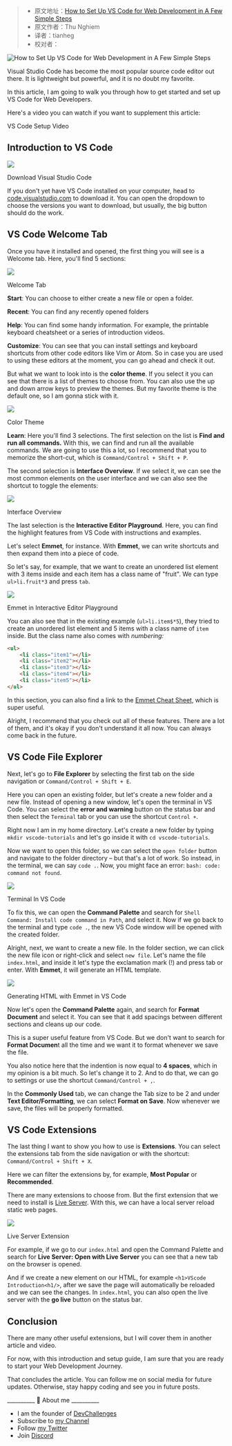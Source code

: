 > - 原文地址：[How to Set Up VS Code for Web Development in A Few Simple Steps](https://www.freecodecamp.org/news/how-to-set-up-vs-code-for-web-development/)
> - 原文作者：Thu Nghiem
> - 译者：tianheg
> - 校对者：

![How to Set Up VS Code for Web Development in A Few Simple Steps](https://www.freecodecamp.org/news/content/images/size/w2000/2021/01/ep11-vscode-1.jpg)

Visual Studio Code has become the most popular source code editor out there. It is lightweight but powerful, and it is no doubt my favorite.

In this article, I am going to walk you through how to get started and set up VS Code for Web Developers.  
  
Here's a video you can watch if you want to supplement this article:

VS Code Setup Video

## Introduction to VS Code

![](https://www.freecodecamp.org/news/content/images/2021/01/Screenshot-2021-01-20-at-17.22.57.png)

Download Visual Studio Code

If you don't yet have VS Code installed on your computer, head to  [code.visualstudio.com][1]  to download it. You can open the dropdown to choose the versions you want to download, but usually, the big button should do the work.

## VS Code Welcome Tab

Once you have it installed and opened, the first thing you will see is a Welcome tab. Here, you'll find 5 sections:

![](https://www.freecodecamp.org/news/content/images/2021/01/Screenshot-2021-01-20-at-17.26.12.png)

Welcome Tab

**Start**: You can choose to either create a new file or open a folder.

**Recent**: You can find any recently opened folders

**Help**: You can find some handy information. For example, the printable keyboard cheatsheet or a series of introduction videos.

**Customize**: You can see that you can install settings and keyboard shortcuts from other code editors like Vim or Atom. So in case you are used to using these editors at the moment, you can go ahead and check it out.

But what we want to look into is the  **color theme**. If you select it you can see that there is a list of themes to choose from. You can also use the up and down arrow keys to preview the themes. But my favorite theme is the default one, so I am gonna stick with it.

![](https://www.freecodecamp.org/news/content/images/2021/01/Screenshot-2021-01-20-at-17.59.13.png)

Color Theme

**Learn**: Here you'll find 3 selections. The first selection on the list is  **Find and run all commands.**  With this, we can find and run all the available commands. We are going to use this a lot, so I recommend that you to memorize the short-cut, which is  `Command/Control + Shift + P`.

The second selection is  **Interface Overview**. If we select it, we can see the most common elements on the user interface and we can also see the shortcut to toggle the elements:

![](https://www.freecodecamp.org/news/content/images/2021/01/Screenshot-2021-01-20-at-17.30.16.png)

Interface Overview

The last selection is the  **Interactive Editor Playground**. Here, you can find the highlight features from VS Code with instructions and examples.

Let's select  **Emmet**, for instance. With  **Emmet**, we can write shortcuts and then expand them into a piece of code.

So let's say, for example, that we want to create an unordered list element with 3 items inside and each item has a class name of "fruit". We can type  `ul>li.fruit*3`  and press  `tab`.

![](https://www.freecodecamp.org/news/content/images/2021/01/emmet.gif)

Emmet in Interactive Editor Playground

You can also see that in the existing example (`ul>li.item$*5`), they tried to create an unordered list element and 5 items with a class name of  `item`  inside. But the class name also comes with  _numbering:_

```html
<ul>
    <li class="item1"></li>
    <li class="item2"></li>
    <li class="item3"></li>
    <li class="item4"></li>
    <li class="item5"></li>
</ul>
```

In this section, you can also find a link to the  [Emmet Cheat Sheet][2], which is super useful.

Alright, I recommend that you check out all of these features. There are a lot of them, and it's okay if you don't understand it all now. You can always come back in the future.

## VS Code File Explorer

Next, let's go to  **File Explorer**  by selecting the first tab on the side navigation or  `Command/Control + Shift + E`.

Here you can open an existing folder, but let's create a new folder and a new file. Instead of opening a new window, let's open the terminal in VS Code. You can select the  **error and warning**  button on the status bar and then select the  `Terminal`  tab or you can use the shortcut `Control +`.

Right now I am in my home directory. Let's create a new folder by typing  `mkdir vscode-tutorials`  and let's go inside it with  `cd vscode-tutorials`.

Now we want to open this folder, so we can select the  `open folder`  button and navigate to the folder directory – but that's a lot of work. So instead, in the terminal, we can say  `code .`. Now, you might face an error:  `bash: code: command not found`.

![](https://www.freecodecamp.org/news/content/images/2021/01/Screenshot-2021-01-20-at-17.52.42.png)

Terminal In VS Code

To fix this, we can open the  **Command Palette**  and search for  `Shell Command: Install code command in Path`, and select it. Now if we go back to the terminal and type  `code .`, the new VS Code window will be opened with the created folder.

Alright, next, we want to create a new file. In the folder section, we can click the new file icon or right-click and select  `new file`. Let's name the file  `index.html`, and inside it let's type the exclamation mark (!) and press tab or enter. With  **Emmet**, it will generate an HTML template.

![](https://www.freecodecamp.org/news/content/images/2021/01/Screenshot-2021-01-20-at-17.55.20.png)

Generating HTML with Emmet in VS Code

Now let's open the  **Command Palette**  again, and search for  **Format Document**  and select it. You can see that it add spacings between different sections and cleans up our code.

This is a super useful feature from VS Code. But we don't want to search for  **Format Documen**t all the time and we want it to format whenever we save the file.

You also notice here that the indention is now equal to  **4 spaces**, which in my opinion is a bit much. So let's change it to 2. And to do that, we can go to settings or use the shortcut `Command/Control + ,`.

In the  **Commonly Used**  tab, we can change the Tab size to be 2 and under  **Text Editor/Formatting**, we can select  **Format on Save**. Now whenever we save, the files will be properly formatted.

## VS Code Extensions

The last thing I want to show you how to use is  **Extensions**. You can select the extensions tab from the side navigation or with the shortcut:  `Command/Control + Shift + X`.

Here we can filter the extensions by, for example,  **Most Popular**  or  **Recommended**.

There are many extensions to choose from. But the first extension that we need to install is  [Live Server][3]. With this, we can have a local server reload static web pages.

![](https://www.freecodecamp.org/news/content/images/2021/01/Screenshot-2021-01-20-at-17.56.38.png)

Live Server Extension

For example, if we go to our  `index.html`  and open the Command Palette and search for  **Live Server: Open with Live Server**  you can see that a new tab on the browser is opened.

And if we create a new element on our HTML, for example  `<h1>VScode Introduction<h1/>`, after we save the page will automatically be reloaded and we can see the changes. In  `index.html`, you can also open the live server with the  **go live**  button on the status bar.

## Conclusion

There are many other useful extensions, but I will cover them in another article and video.

For now, with this introduction and setup guide, I am sure that you are ready to start your Web Development Journey.

That concludes the article. You can follow me on social media for future updates. Otherwise, stay happy coding and see you in future posts.  
  
\_\_\_\_\_\_\_\_\_\_ 🐣 About me \_\_\_\_\_\_\_\_\_\_

- I am the founder of  [DevChallenges][4]
- Subscribe to  [my Channel][5]
- Follow  [my Twitter][6]
- Join  [Discord][7]

[1]: https://code.visualstudio.com/
[2]: https://docs.emmet.io/cheat-sheet/
[3]: https://marketplace.visualstudio.com/items?itemName=ritwickdey.LiveServer
[4]: https://devchallenges.io/
[5]: https://www.youtube.com/c/thunghiem
[6]: https://twitter.com/thunghiemdinh
[7]: https://discord.com/invite/3R6vFeM

